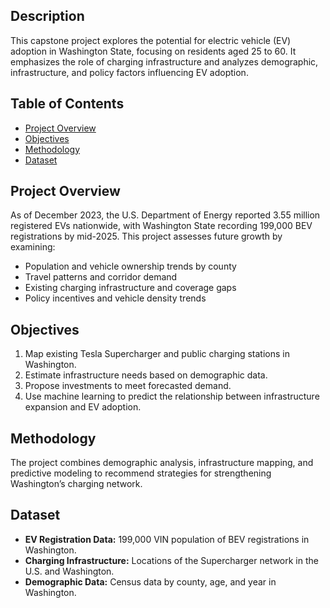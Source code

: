 ## Description

This capstone project explores the potential for electric vehicle (EV) adoption in Washington State, focusing on residents aged 25 to 60. It emphasizes the role of charging infrastructure and analyzes demographic, infrastructure, and policy factors influencing EV adoption.

## Table of Contents

- [Project Overview](#project-overview)
- [Objectives](#objectives)
- [Methodology](#methodology)
- [Dataset](#dataset)

## Project Overview

As of December 2023, the U.S. Department of Energy reported 3.55 million registered EVs nationwide, with Washington State recording 199,000 BEV registrations by mid-2025. This project assesses future growth by examining:

- Population and vehicle ownership trends by county
- Travel patterns and corridor demand
- Existing charging infrastructure and coverage gaps
- Policy incentives and vehicle density trends

## Objectives

1. Map existing Tesla Supercharger and public charging stations in Washington.
2. Estimate infrastructure needs based on demographic data.
3. Propose investments to meet forecasted demand.
4. Use machine learning to predict the relationship between infrastructure expansion and EV adoption.

## Methodology

The project combines demographic analysis, infrastructure mapping, and predictive modeling to recommend strategies for strengthening Washington’s charging network.

## Dataset

- **EV Registration Data:** 199,000 VIN population of BEV registrations in Washington.
- **Charging Infrastructure:** Locations of the Supercharger network in the U.S. and Washington.
- **Demographic Data:** Census data by county, age, and year in Washington.
